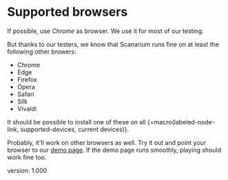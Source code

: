 # Supported browsers

If possible, use *Chrome* as browser.
We use it for most of our testing.

But thanks to our testers, we know that Scanarium runs fine on at least the following other browers:

* Chrome
* Edge
* Firefox
* Opera
* Safari
* Silk
* Vivaldi

It should be possible to install one of these on all {=macro(labeled-node-link, supported-devices, current devices)}.

Probably, it'll work on other browsers as well.
Try it out and point your browser to our [demo page](https://demo.scanarium.com/).
If the demo page runs smoothly, playing should work fine too.

version: 1.000
